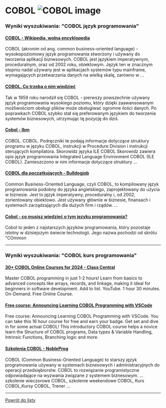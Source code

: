 # COBOL ![COBOL image](https://www.tiobe.com/wp-content/themes/tiobe/tiobe-index/images/COBOL.png)

### Wyniki wyszukiwania: "COBOL język programowania" 

#### [COBOL - Wikipedia, wolna encyklopedia](https://pl.wikipedia.org/wiki/COBOL) 

 COBOL (akronim od ang. common business-oriented language) - wysokopoziomowy język programowania stworzony i używany do tworzenia aplikacji biznesowych. COBOL jest językiem imperatywnym, proceduralnym, oraz od 2002 roku, obiektowym. Język ten w znacznym stopniu nadal używany jest w aplikacjach systemów typu mainframe, wymagających przetwarzania danych na wielką skalę, zarówno w ...




#### [COBOL. Co trzeba o nim wiedzieć](https://nofluffjobs.com/pl/log/praca-w-it/cobol-jezyk-programistyczny/) 

 Tak w 1959 roku narodził się COBOL - pierwszy powszechnie używany język programowania wysokiego poziomu, który dzięki zaawansowanym możliwościom obsługi plików może obsługiwać ogromne ilości danych. Po poprawkach COBOL szybko stał się preferowanym językiem do tworzenia systemów biznesowych, utrzymując tę pozycję do dziś.




#### [Cobol - Ibm](https://www.ibm.com/docs/pl/i/7.1?topic=languages-cobol) 

 COBOL. COBOL. Podręczniki te podają informacje dotyczące struktury programu w języku COBOL, instrukcji w Procedure Division i instrukcji sterujących kompilatora. Skorowidz języka ILE COBOL Skorowidz zawiera opis język programowania Integrated Language Environment COBOL (ILE COBOL). Zamieszczono w nim informacje dotyczące struktury ...




#### [COBOL dla początkujących - Bulldogjob](https://bulldogjob.pl/readme/cobol-dla-poczatkujacych) 

 Common Business-Oriented Language, czyli COBOL, to kompilowany język programowania podobny do języka angielskiego, zaprojektowany do użycia w biznesie. Jest to język imperatywny, proceduralny i, od 2002, zorientowany obiektowo. Jest używany głównie w biznesie, finansach i systemach zarządzających dla dużych firm i rządów. ...




#### [Cobol - co musisz wiedzieć o tym języku programowania?](https://aviary.pl/cobol-jezyk-programowania/) 

 Cobol to jeden z najstarszych języków programowania, który pozostaje istotny w dzisiejszym świecie technologii. Jego nazwa pochodzi od skrótu "COmmon






---

### Wyniki wyszukiwania: "COBOL kurs programowania" 

#### [30+ COBOL Online Courses for 2024 - Class Central](https://www.classcentral.com/subject/cobol) 

 Master COBOL programming in just 1-2 hours! Learn from basics to advanced concepts like arrays, records, and linkage, making it ideal for beginners in software development. Add to list. YouTube. 1 hour 30 minutes. On-Demand. Free Online Course.




#### [Free course: Announcing Learning COBOL Programming with VSCode](https://www.ibm.com/blogs/ibm-training/free-course-announcing-learning-cobol-programming-with-vscode/) 

 Free course: Announcing Learning COBOL Programming with VSCode. You can take this 16 hour course for free and earn your badge. Get set and dive in for some actual COBOL! This introductory COBOL course helps a novice learn the Structure of COBOL programs, Data types & Variable Handling, Intrinsic Functions, Branching logic and more.




#### [Szkolenia COBOL - NobleProg](https://www.nobleprog.pl/szkolenia-cobol) 

 COBOL (Common Business-Oriented Language) to starszy język programowania używany w systemach biznesowych i administracyjnych do operacji przedsiębiorstw. COBOL to rozwiązanie programistyczne odpowiadające na wyzwania związane z systemem biznesowym. ... szkolenie wieczorowe COBOL, szkolenie weekendowe COBOL, Kurs COBOL,Kursy COBOL, Trener ...






---

 [Powrót do listy](top20.md)